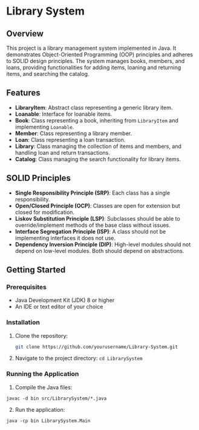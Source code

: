 # Library System

## Overview

This project is a library management system implemented in Java. It demonstrates Object-Oriented Programming (OOP) principles and adheres to SOLID design principles. The system manages books, members, and loans, providing functionalities for adding items, loaning and returning items, and searching the catalog.

## Features

- **LibraryItem**: Abstract class representing a generic library item.
- **Loanable**: Interface for loanable items.
- **Book**: Class representing a book, inheriting from `LibraryItem` and implementing `Loanable`.
- **Member**: Class representing a library member.
- **Loan**: Class representing a loan transaction.
- **Library**: Class managing the collection of items and members, and handling loan and return transactions.
- **Catalog**: Class managing the search functionality for library items.

## SOLID Principles

- **Single Responsibility Principle (SRP)**: Each class has a single responsibility.
- **Open/Closed Principle (OCP)**: Classes are open for extension but closed for modification.
- **Liskov Substitution Principle (LSP)**: Subclasses should be able to override/implement methods of the base class without issues.
- **Interface Segregation Principle (ISP)**: A class should not be implementing interfaces it does not use.
- **Dependency Inversion Principle (DIP)**: High-level modules should not depend on low-level modules. Both should depend on abstractions.

## Getting Started

### Prerequisites

- Java Development Kit (JDK) 8 or higher
- An IDE or text editor of your choice

### Installation

1. Clone the repository:
   ```bash
   git clone https://github.com/yourusername/Library-System.git
   
2. Navigate to the project directory:
   ```cd LibrarySystem```

### Running the Application

1. Compile the Java files:

```javac -d bin src/LibrarySystem/*.java```

2. Run the application:

 ```java -cp bin LibrarySystem.Main```
